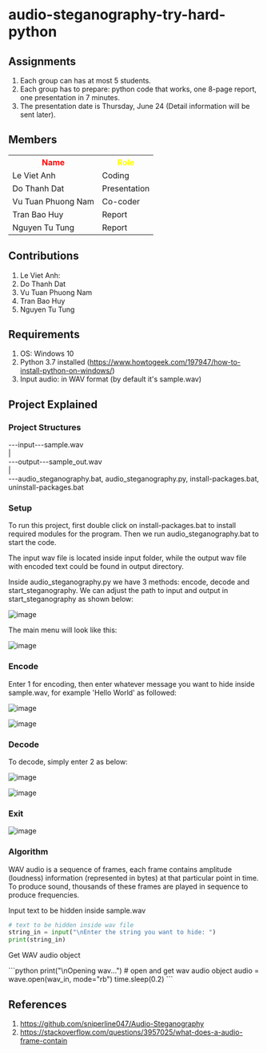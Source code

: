 # audio-steganography-try-hard-python
## Assignments
1. Each group can has at most 5 students.
2. Each group has to prepare: python code that works, one 8-page report, one presentation in 7 minutes.
3. The presentation date is Thursday, June 24 (Detail information will be sent later).

## Members
<table>
  <tr>
    <th style="color:red; font-weight:bold"> Name </th>
  	<th style="color:yellow; font-weight:bold"> Role </th>
  </tr>

  <tr>
  	<td> Le Viet Anh </td>
  	<td> Coding </td>
  </tr>
  
  <tr>
  	<td> Do Thanh Dat </td>
  	<td> Presentation </td>
  </tr>  

  <tr>
  	<td> Vu Tuan Phuong Nam </td>
  	<td> Co-coder </td>
  </tr>

  <tr>
  	<td> Tran Bao Huy </td>
  	<td> Report </td>
  </tr>
  
  <tr>
  	<td> Nguyen Tu Tung </td>
  	<td> Report </td>
  </tr>  
</table>

## Contributions
1. Le Viet Anh: 
2. Do Thanh Dat
3. Vu Tuan Phuong Nam
4. Tran Bao Huy
5. Nguyen Tu Tung

## Requirements
1. OS: Windows 10
2. Python 3.7 installed (https://www.howtogeek.com/197947/how-to-install-python-on-windows/)
3. Input audio: in WAV format (by default it's sample.wav)

## Project Explained

### Project Structures
---input---sample.wav <br>
| <br>
---output---sample_out.wav <br>
| <br>
---audio_steganography.bat, audio_steganography.py, install-packages.bat, uninstall-packages.bat <br>

### Setup
<p>To run this project, first double click on install-packages.bat to install required modules for the program. Then we run audio_steganography.bat to start the code.</p>
<p>The input wav file is located inside input folder, while the output wav file with encoded text could be found in output directory.</p>
<p>Inside audio_steganography.py we have 3 methods: encode, decode and start_steganography. We can adjust the path to input and output in start_steganography as shown below:</p>

![image](https://user-images.githubusercontent.com/47298653/123109070-20ae2080-d465-11eb-9a81-76c950a60098.png)

<p>The main menu will look like this:</p>

![image](https://user-images.githubusercontent.com/47298653/123109327-57843680-d465-11eb-9111-81d3ebe2b2f0.png)

### Encode
<p>Enter 1 for encoding, then enter whatever message you want to hide inside sample.wav, for example 'Hello World' as followed:</p>

![image](https://user-images.githubusercontent.com/47298653/123109637-99ad7800-d465-11eb-8c32-841101cf8732.png)

![image](https://user-images.githubusercontent.com/47298653/123109926-d7120580-d465-11eb-801e-f49f165bba32.png)

### Decode
<p>To decode, simply enter 2 as below:</p>

![image](https://user-images.githubusercontent.com/47298653/123111159-e34a9280-d466-11eb-8282-78dde6b0e4b6.png)

![image](https://user-images.githubusercontent.com/47298653/123111209-ee052780-d466-11eb-89db-7146ef47faaa.png)

### Exit

![image](https://user-images.githubusercontent.com/47298653/123111351-0a08c900-d467-11eb-8092-dc5b966695a5.png)

### Algorithm
<p>WAV audio is a sequence of frames, each frame contains amplitude (loudness) information (represented in bytes) at that particular point in time. To produce sound, thousands of these frames are played in sequence to produce frequencies.</p>

<p>Input text to be hidden inside sample.wav</p>

```python
# text to be hidden inside wav file
string_in = input("\nEnter the string you want to hide: ")
print(string_in)
```
<p>Get WAV audio object</p>
```python
print("\nOpening wav...")
# open and get wav audio object
audio = wave.open(wav_in, mode="rb")
time.sleep(0.2)
```

<p></p>





## References
1. https://github.com/sniperline047/Audio-Steganography 
2. https://stackoverflow.com/questions/3957025/what-does-a-audio-frame-contain  


